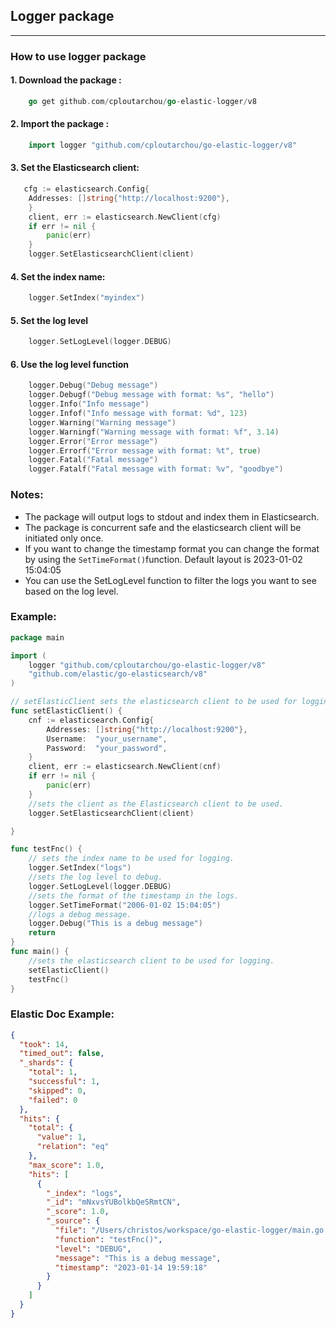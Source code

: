 ## Logger package

______

### How to use logger package

#### 1. Download the package :

```go
    go get github.com/cploutarchou/go-elastic-logger/v8
```

#### 2. Import the package :

```go
    import logger "github.com/cploutarchou/go-elastic-logger/v8"
```
#### 3. Set the Elasticsearch client:
```go
   cfg := elasticsearch.Config{
    Addresses: []string{"http://localhost:9200"},
    }
    client, err := elasticsearch.NewClient(cfg)
    if err != nil {
        panic(err)
    }
    logger.SetElasticsearchClient(client)

```
          
#### 4. Set the index name:
                            
```go
    logger.SetIndex("myindex")
```
         
#### 5. Set the log level
```go
    logger.SetLogLevel(logger.DEBUG)
```

#### 6. Use the log level function
```go
    logger.Debug("Debug message")
    logger.Debugf("Debug message with format: %s", "hello")
    logger.Info("Info message")
    logger.Infof("Info message with format: %d", 123)
    logger.Warning("Warning message")
    logger.Warningf("Warning message with format: %f", 3.14)
    logger.Error("Error message")
    logger.Errorf("Error message with format: %t", true)
    logger.Fatal("Fatal message")
    logger.Fatalf("Fatal message with format: %v", "goodbye")
```


### Notes:
* The package will output logs to stdout and index them in Elasticsearch.
* The package is concurrent safe and the elasticsearch client will be initiated only once.
* If you want to change the timestamp format you can change the format by using the `SetTimeFormat()`function. Default layout is 2023-01-02 15:04:05
* You can use the SetLogLevel function to filter the logs you want to see based on the log level.
                      

### Example: 
```go  
package main

import (
	logger "github.com/cploutarchou/go-elastic-logger/v8"
	"github.com/elastic/go-elasticsearch/v8"
)

// setElasticClient sets the elasticsearch client to be used for logging.
func setElasticClient() {
	cnf := elasticsearch.Config{
		Addresses: []string{"http://localhost:9200"},
		Username:  "your_username",
		Password:  "your_password",
	}
	client, err := elasticsearch.NewClient(cnf)
	if err != nil {
		panic(err)
	}
	//sets the client as the Elasticsearch client to be used.
	logger.SetElasticsearchClient(client)

}

func testFnc() {
	// sets the index name to be used for logging.
	logger.SetIndex("logs")
	//sets the log level to debug.
	logger.SetLogLevel(logger.DEBUG)
	//sets the format of the timestamp in the logs.
	logger.SetTimeFormat("2006-01-02 15:04:05")
	//logs a debug message.
	logger.Debug("This is a debug message")
	return
}
func main() {
	//sets the elasticsearch client to be used for logging.
	setElasticClient()
	testFnc()
}
```

### Elastic Doc Example:
```json
{
  "took": 14,
  "timed_out": false,
  "_shards": {
    "total": 1,
    "successful": 1,
    "skipped": 0,
    "failed": 0
  },
  "hits": {
    "total": {
      "value": 1,
      "relation": "eq"
    },
    "max_score": 1.0,
    "hits": [
      {
        "_index": "logs",
        "_id": "mNxvsYUBolkbQeSRmtCN",
        "_score": 1.0,
        "_source": {
          "file": "/Users/christos/workspace/go-elastic-logger/main.go:31",
          "function": "testFnc()",
          "level": "DEBUG",
          "message": "This is a debug message",
          "timestamp": "2023-01-14 19:59:18"
        }
      }
    ]
  }
}
```
